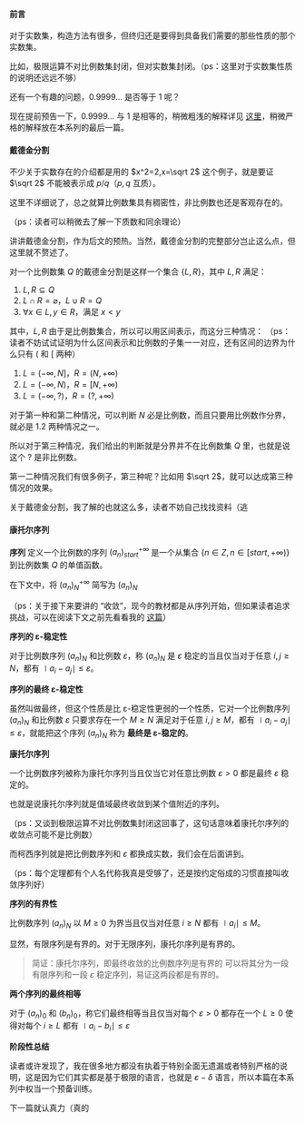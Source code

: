 #### 前言
对于实数集，构造方法有很多，但终归还是要得到具备我们需要的那些性质的那个实数集。

比如，极限运算不对比例数集封闭，但对实数集封闭。（ps：这里对于实数集性质的说明还远远不够）

还有一个有趣的问题，$0.9999\dots$ 是否等于 $1$ 呢？

现在提前预告一下，$0.9999\dots$ 与 $1$ 是相等的，稍微粗浅的解释详见 [这里](https://isirin1131.github.io/2023/06/18/%E5%AE%9E%E6%95%B0%E6%BC%AB%E8%B0%88.html)，稍微严格的解释放在本系列的最后一篇。

#### 戴德金分割

不少关于实数存在的介绍都是用的 $x^2=2,x=\sqrt 2$ 这个例子，就是要证 $\sqrt 2$ 不能被表示成 $p/q$（$p,q$ 互质）。

这里不详细说了，总之就算比例数集具有稠密性，非比例数也还是客观存在的。

（ps：读者可以稍微去了解一下质数和同余理论）

讲讲戴德金分割，作为后文的预热。当然，戴德金分割的完整部分岂止这么点，但这里就不赘述了。

对一个比例数集 $Q$ 的戴德金分割是这样一个集合 $\{L,R\}$，其中 $L,R$ 满足：

1. $L,R\subseteq Q$
2. $L\cap R=\varnothing$，$L\cup R=Q$
3. $\forall x \in L,y\in R$，满足 $x<y$

其中，$L,R$ 由于是比例数集合，所以可以用区间表示，而这分三种情况：
（ps：读者不妨试试证明为什么区间表示和比例数的子集一一对应，还有区间的边界为什么只有 $($ 和 $[$ 两种）

1. $L=(-\infty,N]$，$R=(N,+\infty)$
2. $L=(-\infty,N)$，$R=[N,+\infty)$
3. $L=(-\infty,?)$，$R=(?,+\infty)$

对于第一种和第二种情况，可以判断 $N$ 必是比例数，而且只要用比例数作分界，就必是 1.2 两种情况之一。

所以对于第三种情况，我们给出的判断就是分界并不在比例数集 $Q$ 里，也就是说这个 $?$ 是非比例数。

第一二种情况我们有很多例子，第三种呢？比如用 $\sqrt 2$，就可以达成第三种情况的效果。

关于戴德金分割，我了解的也就这么多，读者不妨自己找找资料（逃

#### 康托尔序列

**序列** 定义一个比例数的序列 $(a_n)_{start}^{+\infty}$ 是一个从集合 $\{n\in Z,n\in [start,+\infty)\}$ 到比例数集 $Q$ 的单值函数。

在下文中，将 $(a_n)_N^{+\infty}$ 简写为 $(a_n)_N$

（ps：关于接下来要讲的 “收敛”，现今的教材都是从序列开始，但如果读者追求挑战，可以在阅读下文之前先看看我的 [这篇](https://isirin1131.github.io/2023/06/27/%E5%BE%AE%E7%A7%AF%E5%88%86-%E6%9E%81%E9%99%90.html)）

**序列的 ε-稳定性**

对于比例数序列 $(a_n)_N$ 和比例数 $\varepsilon$，称 $(a_n)_N$ 是 $\varepsilon$ 稳定的当且仅当对于任意 $i,j\ge N$，都有 $\mid a_i-a_j\mid \le \varepsilon$。

**序列的最终 ε-稳定性**

虽然叫做最终，但这个性质是比 ε-稳定性更弱的一个性质，它对一个比例数序列 $(a_n)_N$ 和比例数 $\varepsilon$ 只要求存在一个 $M\ge N$ 满足对于任意 $i,j\ge M$，都有 $\mid a_i-a_j\mid \le \varepsilon$，就能把这个序列 $(a_n)_N$ 称为 **最终是 ε-稳定的**。

**康托尔序列**

一个比例数序列被称为康托尔序列当且仅当它对任意比例数 $\varepsilon>0$ 都是最终 $\varepsilon$ 稳定的。

也就是说康托尔序列就是值域最终收敛到某个值附近的序列。

（ps：又谈到极限运算不对比例数集封闭这回事了，这句话意味着康托尔序列的收敛点可能不是比例数）

而柯西序列就是把比例数序列和 $\varepsilon$ 都换成实数，我们会在后面讲到。

（ps：每个定理都有个人名代称我真是受够了，还是按约定俗成的习惯直接叫收敛序列好）


**序列的有界性**

比例数序列 $(a_n)_N$ 以 $M\ge 0$ 为界当且仅当对任意 $i\ge N$ 都有 $\mid a_i\mid \le M$。

显然，有限序列是有界的。对于无限序列，康托尔序列是有界的。

> 简证：康托尔序列，即最终收敛的比例数序列是有界的
可以将其分为一段有限序列和一段 $\varepsilon$ 稳定序列，易证这两段都是有界的。

**两个序列的最终相等**

对于 $(a_n)_0$ 和 $(b_n)_0$，称它们最终相等当且仅当对每个 $\varepsilon>0$ 都存在一个 $L\ge 0$ 使得对每个 $i\ge L$ 都有 $\mid a_i-b_i\mid \le \varepsilon$

**阶段性总结**

读者或许发现了，我在很多地方都没有执着于特别全面无遗漏或者特别严格的说明，这是因为它们其实都是基于极限的语言，也就是 $\varepsilon-\delta$ 语言，所以本篇在本系列中权当一个预备训练。

下一篇就认真力（真的
